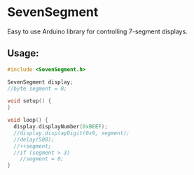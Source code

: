 # SevenSegment
Easy to use Arduino library for controlling 7-segment displays.

## Usage:
```c++
#include <SevenSegment.h>

SevenSegment display;
//byte segment = 0;

void setup() {
}

void loop() {
  display.displayNumber(0xBEEF);
  //display.displayDigit(0x9, segment);
  //delay(500);
  //++segment;
  //if (segment > 3)
    //segment = 0;
}
```
